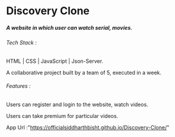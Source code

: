 <h1>Discovery Clone</h1>

<h5>A website in which user can watch serial, movies.</h5>
<h6>Tech Stack : </h6>
<p>HTML | CSS | JavaScript | Json-Server. </p>
<p>A collaborative project built by a team of 5, executed in a week.</p>
<h6>Features :</h6> 
<p>Users can register and login to the website, watch videos.</p>
 <p> Users can take premium for particular videos. 
</p>

App Url :"https://officialsiddharthbisht.github.io/Discovery-Clone/"
